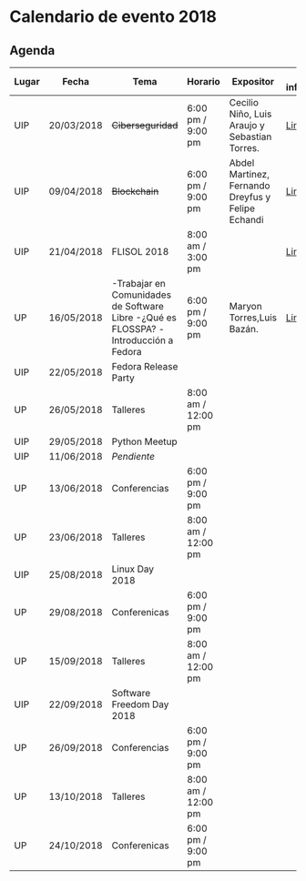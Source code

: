 # Calendario de evento 2018

## Agenda
| Lugar|Fecha|Tema|Horario|Expositor|Más información|
|-----------------| -----------| -------------------------------------|--------------------|-------------|-----------------|
| UIP| 20/03/2018 |~~Ciberseguridad~~| 6:00 pm / 9:00 pm  | Cecilio Niño, Luis Araujo y  Sebastian Torres.| [Link](2018/CIBERSEGURIDAD.md)            |
| UIP| 09/04/2018 | ~~Blockchain~~ | 6:00 pm / 9:00 pm  | Abdel Martinez, Fernando Dreyfus y Felipe Echandi    | [Link](BLOCKCHAIN.md)|
| UIP| 21/04/2018 | FLISOL 2018          |8:00 am / 3:00 pm | []()        |[Link](https://github.com/floss-pa/FLISoL/tree/master/FLISoL2018)                 |
| UP | 16/05/2018 | -Trabajar en Comunidades de Software Libre  -¿Qué es FLOSSPA?  -Introducción a Fedora |6:00 pm / 9:00 pm  |Maryon Torres,Luis Bazán.| [Link](https://github.com/floss-pa/Agenda_Anual/blob/master/2018/FIEC1605.MD)    |
| UIP| 22/05/2018 | Fedora Release Party        || []()        |                 |
| UP | 26/05/2018 | Talleres       |8:00 am / 12:00 pm| []()        |                 |
| UIP| 29/05/2018 | Python Meetup || []()        |                 |
| UIP| 11/06/2018 | _Pendiente_ || []()        |                 |
| UP | 13/06/2018 | Conferencias       |6:00 pm / 9:00 pm []()        |                 |
| UP | 23/06/2018 | Talleres       |8:00 am / 12:00 pm| []()        |                 |
| UIP| 25/08/2018 | Linux Day 2018       || []()        |                 |
| UP | 29/08/2018 | Conferenicas             |6:00 pm / 9:00 pm |                 |                 |
| UP | 15/09/2018 | Talleres             |8:00 am / 12:00 pm|                 |                 |
| UIP| 22/09/2018 | Software Freedom Day 2018 || []()   |                 | |
| UP | 26/09/2018 | Conferencias                 |6:00 pm / 9:00 pm|                 |                 |
| UP | 13/10/2018 | Talleres                 |8:00 am / 12:00 pm|                 |                 |
| UP | 24/10/2018 | Conferenicas             |6:00 pm / 9:00 pm |                 |                 |
